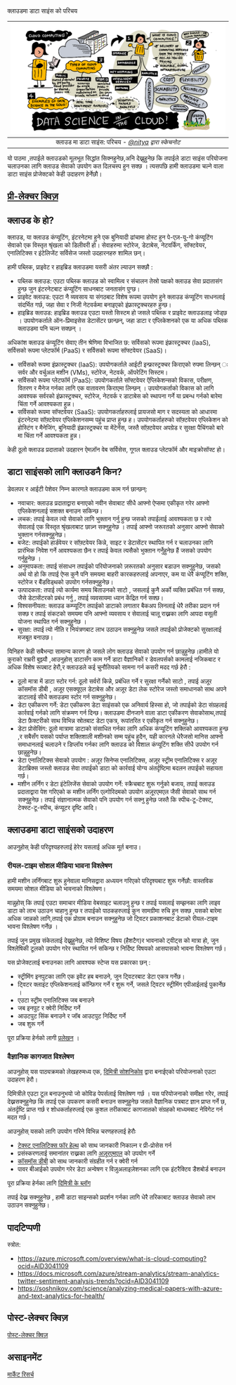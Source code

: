  क्लाउडमा डाटा साइंस को परिचय

|![[(@sketchthedocs) द्वारा स्केचनोट](https://sketchthedocs.dev) ](../../../sketchnotes/17-DataScience-Cloud.png)|
|:---:|
| क्लाउड मा डाटा साइंस: परिचय - _[@nitya](https://twitter.com/nitya) द्वारा स्केचनोट_ |


यो पाठमा ,तपाईले क्लाउडको मूलभूत सिद्धांत सिक्नहुनेछ,अनि देख्नुहुनेछ कि तपाईले डाटा साइंस परियोजना चलाउनका लागि क्लाउड सेवाको उपयोग कत दिलचस्प  हुन सक्छ । त्यसपछि हामी क्लाउडमा चल्ने वाला डाटा साइंस प्रोजेक्टको केही उदाहरण हेर्नेछौ।


## [प्री-लेक्चर क्विज़](https://purple-hill-04aebfb03.1.azurestaticapps.net/quiz/32)


## क्लाउड के हो?

क्लाउड, या क्लाउड कंप्यूटिंग, इंटरनेटमा हुने एक बुनियादी ढांचामा होस्ट हुन  पे-एज़-यू-गो कंप्यूटिंग सेवाको  एक विस्तृत श्रृंखला को डिलीवरी हो। सेवाहरुमा स्टोरेज, डेटाबेस, नेटवर्किंग, सॉफ्टवेयर, एनालिटिक्स र इंटेलिजेंट सर्विसेज जस्तो उदहारनहरु शामिल छन्।

हामी पब्लिक, प्राइवेट र हाइब्रिड क्लाउडमा यसरी अंतर ल्याउन सक्छौ :

* पब्लिक क्लाउड: एउटा पब्लिक क्लाउड को स्वामित्व र संचालन तेस्रो पक्षको क्लाउड सेवा प्रदातासंग हुन्छ जुन इंटरनेटबाट कंप्यूटिंग साधनबाट जनतासंग
 पुग्छ।
* प्राइवेट क्लाउड: एउटा नै व्यवसाय या संगठबाट विशेष रूपमा उपयोग हुने  क्लाउड कंप्यूटिंग साधनलाई संदर्भित गर्छ, जहा सेवा र निजी नेटवर्कमा बनाइएको इंफ्रास्ट्रक्चरहरु हुन्छ।
* हाइब्रिड क्लाउड: हाइब्रिड क्लाउड एउटा यस्तो सिस्टम हो जसले पब्लिक र प्राइवेट क्लाउडलाइ जोड्छ । उपयोगकर्ताले ऑन-प्रिमाइसेस डेटासेंटर छान्छन्, जहा डाटा र एप्लिकेशनको एक या अधिक पब्लिक क्लाउडमा पनि चल्न सक्छन् ।

अधिकांश क्लाउड कंप्यूटिंग सेवाए तीन श्रेणिमा  विभाजित छ: सर्विसको रूपमा इंफ्रास्ट्रक्चर (IaaS), सर्विसको रूपमा प्लेटफॉर्म (PaaS) र सर्विसको रूपमा  सॉफ्टवेयर (SaaS)।

* सर्विसको रूपमा  इंफ्रास्ट्रक्चर (IaaS): उपयोगकर्ताले आईटी इन्फ्रास्ट्रक्चर किराएको रुपमा लिन्छन् ः सर्वर और वर्चुअल मशीन (VMs), स्टोरेज, नेटवर्क, ऑपरेटिंग सिस्टम।
* सर्विसको रूपमा  प्लेटफॉर्म (PaaS): उपयोगकर्ताले सॉफ्टवेयर ऍप्लिकेशन्सको विकास, परीक्षण, वितरण र मैनेज गर्नका लागि एक वातावरण किराएमा लिन्छन् । उपयोगकर्ताको विकास को लागि आवश्यक सर्वरको इंफ्रास्ट्रक्चर, स्टोरेज, नेटवर्क र डाटाबेस को स्थापना गर्ने या प्रबन्ध गर्नको बारेमा चिंता गर्ने आवश्यकता हुन्न।
* सर्विसको रूपमा  सॉफ्टवेयर (SaaS): उपयोगकर्ताहरुलाई प्रायजसो  माग र सदस्यता को आधारमा  इंटरनेटमा  सॉफ़्टवेयर एप्लिकेशनसम्म  पहुंच प्राप्त हुन्छ ह। उपयोगकर्ताहरुको सॉफ़्टवेयर एप्लिकेशन को होस्टिंग र मैनेजिंग, बुनियादी इंफ्रास्ट्रक्चर या मेंटेनेंस, जस्तै सॉफ़्टवेयर अपग्रेड र सुरक्षा पैचिंगको बारे मा चिंता  गर्ने आवश्यकता हुन्न।

केही ठूलो क्लाउड प्रदाताको उदहारन ऐमज़ॉन वेब सर्विसेस, गूगल क्लाउड प्लेटफॉर्म और माइक्रोसॉफ्ट हो।
## डाटा साइंसको लागि क्लाउडनै किन? 

डेवलपर र आईटी पेशेवर निम्न कारणले क्लाउडमा काम गर्न छान्छन्:

* नवाचार: क्लाउड प्रदाताद्वारा बनाएको  नवीन सेवाबाट सीधै आफ्नो ऐप्समा एकीकृत गरेर आफ्नो एप्लिकेशनलाई सशक्त बनाउन सकिन्छ।
* लचक: तपाई केवल त्यो सेवाको लागि भुक्तान गर्नु हुन्छ जसको तपाईलाई आवश्यकता छ र त्यो सेवालाई  एक विस्तृत श्रृंखलाबाट छान्न्न  सक्नुहुनेछ । तपाई आफ्नो  जरूरतको अनुसार आफ्नो सेवाको भुक्तान गर्नसक्नुहुनेछ। 
* बजेट: तपाईको हार्डवेयर र सॉफ़्टवेयर किन्ने, साइट र डेटासेंटर स्थापित गर्न र चलाउनका  लागि प्रारंभिक निवेश गर्ने  आवश्यकता छैन र तपाई केवल त्यसैको  भुक्तान गर्नेुहुनेछ हैं जसको उपयोग गर्नुहुनेछ ।
* अनुमापकता: तपाई संसाधन तपाईको परियोजनाको ज़रूरतको अनुसार बडाउन सक्नुहुनेछ, जसको अर्थ यो हो कि तपाई ऐप्स कुनै पनि समयमा बाहरी कारकहरुलाई  अपनाएर, कम या धेरै कंप्यूटिंग शक्ति, स्टोरेज र बैंडविड्थको उपयोग गर्नसक्नुहुनेछ।
* उत्पादकता: तपाई त्यो कार्यमा समय बिताउनको साटो , जसलाई कुनै अर्को व्यक्ति प्रबंधित गर्न सक्छ, जैसे डेटासेंटरको प्रबंध गर्नु , तपाई व्यवसायमा ध्यान केंद्रित गर्न सक्छ।
* विश्वसनीयता: क्लाउड कम्प्यूटिंग तपाईको डाटाको लगातार बैकअप लिनलाई  धेरै तरीका प्रदान गर्न सक्छ र तपाई संकटको समयमा पनि  आफ्नो व्यवसाय र सेवालाई चालू राख्नका लागि आपदा वसूली योजना स्थापित गर्न सक्नुहुनेछ ।
* सुरक्षा: तपाई त्यो नीति र नियंत्रणबाट लाभ उठाउन सक्नुहुनेछ जसले तपाईको प्रोजेक्टको सुरक्षालाई मजबूत बनाउछ।

यिनिहरु केही सबैभन्दा सामान्य कारण हो जसले लोग क्लाउड सेवाको उपयोग गर्न छान्नुहुनेछ।हामीले यो कुराको राम्ररी बुझ्यौ ,आउनुहोस् डाटासँग  काम गर्ने डाटा वैज्ञानिकों र डेवलपर्सको कामलाई नजिकबाट र अधिक विशेष रूपबाट हेरौ,र क्लाउडले कई चुनौतियको सामना गर्न कसरी मदद गर्छ हेरौ :

* ठूलो मात्रा में डाटा स्टोर गर्न: ठूलो सर्वरों किन्ने, प्रबंधित गर्ने र सुरक्षा गर्नेको साटो , तपाई अज़ूर कॉसमॉस डीबी , अज़ूर एसक्यूएल डेटाबेस और अज़ूर डेटा लेक स्टोरेज जस्तो समाधानको  साथ अपने डाटालाई सीधै क्लाउडमा स्टोर गर्न सक्नुहुनेछ।
* डेटा एकीकरण गर्ने: डेटा एकीकरण डेटा साइंसको एक अनिवार्य हिस्सा हो, जो तपाईको डेटा संग्रहलाई कार्रवाई गर्नको लागि संक्रमण गर्न दिन्छ। क्लाउडमा दीनजाने वाला डाटा एकीकरण सेवाकोसाथ,तपाई डेटा फ़ैक्टरीको साथ विभिन्न स्रोतबाट डेटा एकत्र, रूपांतरित र एकीकृत गर्न सक्नुहुनेछ।
* डेटा प्रोसेसिंग: ठूलो मात्रामा डाटाको संसाधित गर्नका लागि अधिक कंप्यूटिंग शक्तिको आवश्यकता हुन्छ ,र सबैसँग यसको पर्याप्त शक्तिशाली मशीनको सम्म पहुंच हुदैन, यही कारनले धेरैजसो मानिस आफ्नो समाधानलाई  चलाउने र डिप्लॉय गर्नका लागि क्लाउड को विशाल कंप्यूटिंग शक्ति सीधै उपयोग गर्न छान्नुहुनेछ।
* डेटा एनालिटिक्स सेवाको उपयोग : अज़ूर सिनेप्स एनालिटिक्स, अज़ूर स्ट्रीम एनालिटिक्स र अज़ूर डेटाब्रिक्स जस्तो क्लाउड सेवा तपाईको डाटा को कार्रवाई योग्य अंतर्दृष्टिमा बदलन तपाईको सहायता गर्छ।
* मशीन लर्निंग र डेटा इंटेलिजेंस सेवाको उपयोग गर्ने: स्क्रैचबाट शुरू गर्नुको बजाय, तपाई क्लाउड प्रदाताद्वारा पेश गरिएको क मशीन लर्निंग एल्गोरिदमको उपयोग अज़ूरएमएल जैसी सेवाको साथ गर्न सक्नुहुनेछ। तपाई संज्ञानात्मक सेवाको पनि उपयोग गर्न सक्नु हुनेछ जस्तै कि स्पीच-टू-टेक्स्ट, टेक्स्ट-टू-स्पीच, कंप्यूटर दृष्टि  आदि।

## क्लाउडमा डाटा साइंसको उदाहरण

आउनुहोस् केही परिदृश्यहरुलाई हेरेर यसलाई अधिक मूर्त बनाउ।
 
### रीयल-टाइम सोशल मीडिया भावना विश्लेषण
हामी मशीन लर्निंगबाट शुरू हुनेवाला मानिसद्वारा अध्ययन गरिएको परिदृश्यबाट शुरू गर्नेछौ: वास्तविक समयमा सोशल मीडिया को भावनाको विश्लेषण।

मान्नुहोस्  कि तपाई एउटा समाचार मीडिया वेबसाइट चलाउनु हुन्छ र तपाई यसलाई सम्झनका लागि लाइव डाटा को लाभ उठाउन चाहानु हुन्छ र  तपाईको पाठकहरुलाई कुन सामग्रीमा रुचि हुन सक्छ ,यसको बारेमा अधिक जान्नको लागि,तपाई एक प्रोग्राम बनाउन सक्नुहुनेछ जो ट्विटर प्रकाशनबाट  डेटाको रीयल-टाइम भावना विश्लेषण गर्नेछ ।

तपाई जुन प्रमुख संकेतलाई देख्नुहुनेछ, त्यो विशिष्ट विषय (हैशटैग)र भावनाको ट्वीट्स को मात्रा हो, जुन विश्लेषिकी टूलको उपयोग गरेर स्थापित गर्न सकिन्छ र  निर्दिष्ट विषयको आसपासको भावना विश्लेषण गर्छ।

यस प्रोजेक्टलाई बनाउनका लागि आवश्यक स्टेप्स यस प्रकारका छन् : 

* स्ट्रीमिंग इनपुटका लागि एक इवेंट हब बनाउने, जुन ट्विटरबाट डेटा एकत्र गर्नेछ।
* ट्विटर क्लाइंट एप्लिकेशनलाई कॉन्फ़िगर गर्ने र शुरू गर्ने, जसले ट्विटर स्ट्रीमिंग एपीआईलाई पुकार्नेछ ।
* एउटा स्ट्रीम एनालिटिक्स जब बनाउने
* जब इनपुट र क्वेरी निर्दिष्ट गर्ने
* आउटपुट सिंक बनाउने र जॉब आउटपुट निर्दिष्ट गर्ने
* जब शुरू गर्ने

पूरा प्रक्रिया हेर्नको लागी [प्रलेखन](https://docs.microsoft.com/azure/stream-analytics/stream-analytics-twitter-sentiment-analysis-trends?WT.mc_id=academic-77958-bethanycheum&ocid=AID30411099) ।

### वैज्ञानिक कागजात विश्लेषण
आउनुहोस् यस पाठ्यक्रमको लेखहरुमध्य एक, [दिमित्री सोशनिकोव](http://soshnikov.com) द्वारा बनाईएको परियोजनाको एउटा उदाहरण हेरौ।

दिमित्रीले  एउटा टूल बनाउनुभयो जो कोविड पेपर्सलाई विश्लेषण गर्छ । यस परियोजनाको समीक्षा गरेेर, तपाई देख्नसक्नुहुनेछ कि तपाई एक उपकरण कसरी बनाउन सक्नुहुनेछ जसले वैज्ञानिक पत्रबाट ज्ञान प्राप्त गर्ने छ, अंतर्दृष्टि प्राप्त गर्छ र शोधकर्ताहरुलाई एक कुशल तरीकाबाट कागजातको संग्रहको माध्यमबाट नेविगेट गर्न मदत गर्छ।

आउनुहोस् यसको लागि उपयोग गरिने विभिन्न चरणहरुलाई हेरौः
* [टेक्स्ट एनालिटिक्स फॉर हेल्थ](https://docs.microsoft.com/azure/cognitive-services/text-analytics/how-tos/text-analytics-for-health?WT.mc_id=academic-77958-bethanycheum&ocid=AID3041109) को साथ जानकारी निकाल्न र प्री-प्रोसेस गर्न
* प्रसंस्करणलाई समानांतर राख्नका लागि [अज़ूरएमएल](https://azure.microsoft.com/services/machine-learning?WT.mc_id=academic-77958-bethanycheum&ocid=AID3041109) को उपयोग गर्ने
* [कॉसमॉस डीबी](https://azure.microsoft.com/services/cosmos-db?WT.mc_id=academic-77958-bethanycheum&ocid=AID3041109) को साथ जानकारी संग्रहीत गर्न र क्वेरी गर्न
* पावर बीआईको उपयोग गरेर डेटा अन्वेषण र विज़ुअलाइज़ेशनका लागि एक इंटरैक्टिव डैशबोर्ड बनाउन

पूरा प्रक्रिया हेर्नका लागि [दिमित्री के ब्लॉग](https://soshnikov.com/science/analyzing-medical-papers-with-azure-and-text-analytics-for-health/)
 
तपाई देख्न सक्नुहुनेछ , हामी डाटा साइन्सको प्रदर्शन गर्नका लागि धेरै तरिकाबाट क्लाउड सेवाको लाभ उठाउन सक्नुहुनेछ।
## पादटिप्पणी

स्त्रोत:
* https://azure.microsoft.com/overview/what-is-cloud-computing?ocid=AID3041109  
* https://docs.microsoft.com/azure/stream-analytics/stream-analytics-twitter-sentiment-analysis-trends?ocid=AID3041109  
* https://soshnikov.com/science/analyzing-medical-papers-with-azure-and-text-analytics-for-health/  

## पोस्ट-लेक्चर क्विज़

[पोस्ट-लेक्चर क्विज़](https://purple-hill-04aebfb03.1.azurestaticapps.net/quiz/33)

## असाइनमेंट

[मार्केट रिसर्च](./assignment.hi.md)
